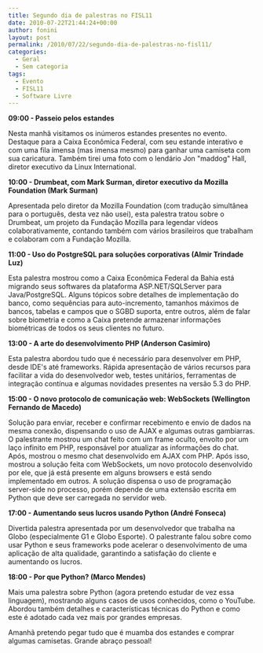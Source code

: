 ```yaml
---
title: Segundo dia de palestras no FISL11
date: 2010-07-22T21:44:24+00:00
author: fonini
layout: post
permalink: /2010/07/22/segundo-dia-de-palestras-no-fisl11/
categories:
  - Geral
  - Sem categoria
tags:
  - Evento
  - FISL11
  - Software Livre
---
```

**09:00 - Passeio pelos estandes**

Nesta manhã visitamos os inúmeros estandes presentes no evento. Destaque para a Caixa Econômica Federal, com seu estande interativo e com uma fila imensa (mas imensa mesmo) para ganhar uma camiseta com sua caricatura. Também tirei uma foto com o lendário Jon "maddog" Hall, diretor executivo da Linux International.

**10:00 - Drumbeat, com Mark Surman, diretor executivo da Mozilla Foundation (Mark Surman)**

Apresentada pelo diretor da Mozilla Foundation (com tradução simultânea para o português, desta vez não usei), esta palestra tratou sobre o Drumbeat, um projeto da Fundação Mozilla para legendar vídeos colaborativamente, contando também com vários brasileiros que trabalham e colaboram com a Fundação Mozilla. 

**11:00 - Uso do PostgreSQL para soluções corporativas (Almir Trindade Luz)**

Esta palestra mostrou como a Caixa Econômica Federal da Bahia está migrando seus softwares da plataforma ASP.NET/SQLServer para Java/PostgreSQL. Alguns tópicos sobre detalhes de implementação do banco, como sequências para auto-incremento, tamanhos máximos de bancos, tabelas e campos que o SGBD suporta, entre outros, além de falar sobre biometria e como a Caixa pretende armazenar informações biométricas de todos os seus clientes no futuro. 

**13:00 - A arte do desenvolvimento PHP (Anderson Casimiro)**

Esta palestra abordou tudo que é necessário para desenvolver em PHP, desde IDE's até frameworks. Rápida apresentação de vários recursos para facilitar a vida do desenvolvedor web, testes unitários, ferramentas de integração contínua e algumas novidades presentes na versão 5.3 do PHP. 

**15:00 - O novo protocolo de comunicação web: WebSockets (Wellington Fernando de Macedo)**

Solução para enviar, receber e confirmar recebimento e envio de dados na mesma conexão, dispensando o uso de AJAX e algumas outras gambiarras. O palestrante mostrou um chat feito com um frame oculto, envolto por um laço infinito em PHP, responsável por atualizar as informações do chat. Após, mostrou o mesmo chat desenvolvido em AJAX com PHP. Após isso, mostrou a solução feita com WebSockets, um novo protocolo desenvolvido por ele, que já está presente em alguns browsers e está sendo implementado em outros. A solução dispensa o uso de programação server-side no processo, porém depende de uma extensão escrita em Python que deve ser carregada no servidor web. 

**17:00 - Aumentando seus lucros usando Python (André Fonseca)**

Divertida palestra apresentada por um desenvolvedor que trabalha na Globo (especialmente G1 e Globo Esporte). O palestrante falou sobre como usar Python e seus frameworks pode acelerar o desenvolvimento de uma aplicação de alta qualidade, garantindo a satisfação do cliente e aumentando os lucros. 

**18:00 - Por que Python? (Marco Mendes)**

Mais uma palestra sobre Python (agora pretendo estudar de vez essa linguagem), mostrando alguns casos de usos conhecidos, como o YouTube. Abordou também detalhes e características técnicas do Python e como este é adotado cada vez mais por grandes empresas.

Amanhã pretendo pegar tudo que é muamba dos estandes e comprar algumas camisetas. Grande abraço pessoal!